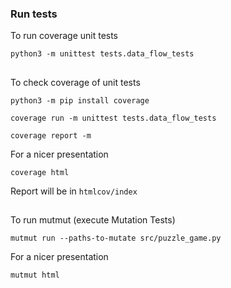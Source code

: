 ### Run tests

To run coverage unit tests

`python3 -m unittest tests.data_flow_tests`

##

To check coverage of unit tests

`python3 -m pip install coverage`

`coverage run -m unittest tests.data_flow_tests`

`coverage report -m`

For a nicer presentation

`coverage html`

Report will be in `htmlcov/index`

##

To run mutmut (execute Mutation Tests)

`mutmut run --paths-to-mutate src/puzzle_game.py`

For a nicer presentation

`mutmut html`
